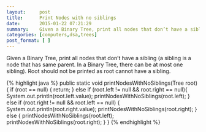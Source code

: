 ```yaml
---
layout:     post
title:      Print Nodes with no siblings
date:       2015-01-22 07:21:29
summary:    Given a Binary Tree, print all nodes that don’t have a sibling
categories: [computers,dsa,trees]
post_format: [ ]
---
```

Given a Binary Tree, print all nodes that don’t have a sibling (a sibling is a node that has same parent. In a Binary Tree, there can be at most one sibling). Root should not be printed as root cannot have a sibling.

{% highlight java %}
 public static void printNodesWithNoSiblings(Tree root){
        if (root == null) {
            return;
        }
        else if (root.left != null && root.right == null){
            System.out.println(root.left.value);
            printNodesWithNoSiblings(root.left);
        } else if (root.right != null && root.left == null) {
            System.out.println(root.right.value);
            printNodesWithNoSiblings(root.right);
        } else {
            printNodesWithNoSiblings(root.left);
            printNodesWithNoSiblings(root.right);
        }
    }
{% endhighlight %}
